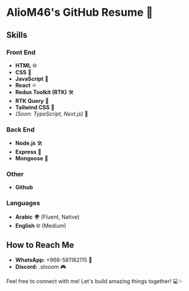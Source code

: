 # AlioM46's GitHub Resume 🚀

## Skills

### Front End
- **HTML** 🌐
- **CSS** 🎨
- **JavaScript** 🚀
- **React** ⚛️
- **Redux Toolkit (RTK)** 🛠️
- **RTK Query** 🔄
- **Tailwind CSS** 🌈
- *(Soon: TypeScript, Next.js)* 🚧

### Back End
- **Node.js** 🛠️
- **Express** 🚀
- **Mongoose** 🍃


### Other
- **Github**

### Languages
- **Arabic** 🌍 (Fluent, Native)
- **English** 🌐 (Medium)


## How to Reach Me

- **WhatsApp:** +966-581182115 📱
- **Discord:** .slooom 🎮

Feel free to connect with me! Let's build amazing things together! 💻✨
